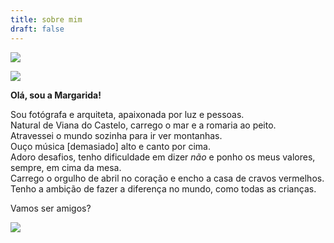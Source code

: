 ```yaml
---
title: sobre mim
draft: false
---
```

![](/images/uploads/4q8a1910-copy.webp)

![](/images/uploads/4q8a2311-copy.webp)


<section class="section-bottom-aligned">

**Olá, sou a Margarida!**



Sou fotógrafa e arquiteta, apaixonada por luz e pessoas.\
Natural de Viana do Castelo, carrego o mar e a romaria ao peito.\
Atravessei o mundo sozinha para ir ver montanhas.\
Ouço música \[demasiado] alto e canto por cima.\
Adoro desafios, tenho dificuldade em dizer *não* e ponho os meus valores, sempre, em cima da mesa.\
Carrego o orgulho de abril no coração e encho a casa de cravos vermelhos.\
Tenho a ambição de fazer a diferença no mundo, como todas as crianças.
</section>


<section class="section-top-aligned">

Vamos ser amigos?
</section>

![](/images/uploads/4q8a2500.jpg)
